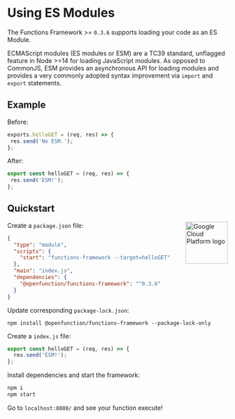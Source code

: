 # Using ES Modules

The Functions Framework >= `0.3.6` supports loading your code as an ES Module.

ECMAScript modules (ES modules or ESM) are a TC39 standard, unflagged feature in Node >=14 for loading JavaScript modules. As opposed to CommonJS, ESM provides an asynchronous API for loading modules and provides a very commonly adopted syntax improvement via `import` and `export` statements.

## Example

Before:

```js
exports.helloGET = (req, res) => {
 res.send('No ESM.');
};
```

After:

```js
export const helloGET = (req, res) => {
 res.send('ESM!');
};
```

## Quickstart

<img src="https://avatars2.githubusercontent.com/u/2810941?v=3&s=96" alt="Google Cloud Platform logo" title="Google Cloud Platform" align="right" height="96" width="96"/>

Create a `package.json` file:

```json
{
  "type": "module",
  "scripts": {
    "start": "functions-framework --target=helloGET"
  },
  "main": "index.js",
  "dependencies": {
    "@openfunction/functions-framework": "^0.3.6"
  }
}
```

Update corresponding `package-lock.json`:
```shell
npm install @openfunction/functions-framework --package-lock-only
```

Create a `index.js` file:

```js
export const helloGET = (req, res) => {
  res.send('ESM!');
};
```

Install dependencies and start the framework:

```sh
npm i
npm start
```

Go to `localhost:8080/` and see your function execute!
